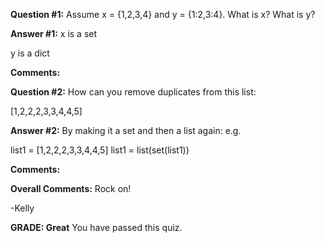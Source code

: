 ﻿**Question #1:**
Assume x = {1,2,3,4} and y = {1:2,3:4}. What is x? What is y?

**Answer #1:**
x is a set

y is a dict

**Comments:**

**Question #2:**
How can you remove duplicates from this list:

[1,2,2,2,3,3,4,4,5]

**Answer #2:**
By making it a set and then a list again: e.g.

list1 = [1,2,2,2,3,3,4,4,5]
list1 = list(set(list1))

**Comments:**

**Overall Comments:**
 Rock on!

-Kelly

**GRADE: Great**
 You have passed this quiz.
